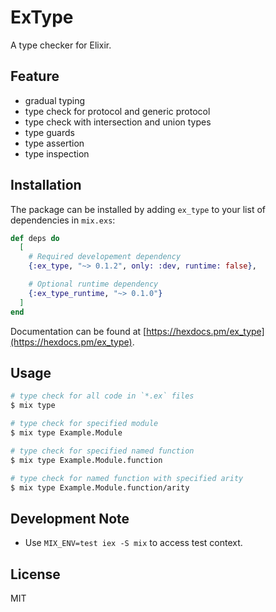 # ExType

A type checker for Elixir.

## Feature

- gradual typing
- type check for protocol and generic protocol
- type check with intersection and union types
- type guards
- type assertion
- type inspection

## Installation

The package can be installed by adding `ex_type` to your list of dependencies in `mix.exs`:

```elixir
def deps do
  [
    # Required developement dependency
    {:ex_type, "~> 0.1.2", only: :dev, runtime: false},

    # Optional runtime dependency
    {:ex_type_runtime, "~> 0.1.0"}
  ]
end
```

Documentation can be found at [https://hexdocs.pm/ex_type](https://hexdocs.pm/ex_type).

## Usage

```sh
# type check for all code in `*.ex` files
$ mix type

# type check for specified module
$ mix type Example.Module

# type check for specified named function
$ mix type Example.Module.function

# type check for named function with specified arity
$ mix type Example.Module.function/arity
```

## Development Note

- Use `MIX_ENV=test iex -S mix` to access test context.

## License

MIT
